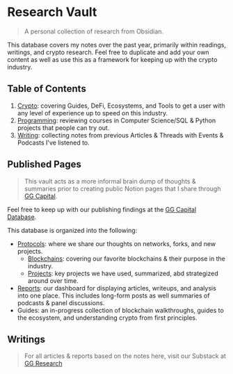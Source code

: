 # Research Vault
>A personal collection of research from Obsidian.

This database covers my notes over the past year, primarily within readings, writings, and crypto research. 
Feel free to duplicate and add your own content as well as use this as a framework for keeping up with the crypto industry.

## Table of Contents
1. [Crypto](https://github.com/yohangglobal/research-vault/tree/main/Crypto): covering Guides, DeFi, Ecosystems, and Tools to get a user with any level of experience up to speed on this industry.
2. [Programming](https://github.com/yohangglobal/research-vault/tree/main/Programming): reviewing courses in Computer Science/SQL & Python projects that people can try out.
3. [Writing](https://github.com/yohangglobal/research-vault/tree/main/Writings): collecting notes from previous Articles & Threads with Events & Podcasts I've listened to.

## Published Pages
>This vault acts as a more informal brain dump of thoughts & summaries prior to creating public Notion pages that I share through [GG Capital](https://ggcapital.io/).

Feel free to keep up with our publishing findings at the [GG Capital Database](https://ggcapital.notion.site/Research-b47b51d18e994fadaa17467f84a0cd09).

This database is organized into the following:
- [Protocols](https://ggcapital.notion.site/Protocols-124ee578be7649209a994d0f1bcad0f7): where we share our thoughts on networks, forks, and new projects.
  - [Blockchains](https://ggcapital.notion.site/a5e1891050ce4fb8ab74d5511794a63b?v=e42f884bbbbf4e419760eb23667ce1b0): covering our favorite blockchains & their purpose in the industry.
  - [Projects](https://ggcapital.notion.site/5e0b376d344e4a74a31b98e5706a1d95?v=d444a0a8266f4d5ab6656ca424d80c83): key projects we have used, summarized, abd strategized around over time.
- [Reports](https://ggcapital.notion.site/Reports-bff5f2299bc84f8ca7c693e56d1d2ed7): our dashboard for displaying articles, writeups, and analysis into one place. This includes long-form posts as well summaries of podcasts & panel discussions.  
- Guides: an in-progress collection of blockchain walkthroughs, guides to the ecosystem, and understanding crypto from first principles.

## Writings
>For all articles & reports based on the notes here, visit our Substack at [GG Research](https://ggcapital.substack.com/)
